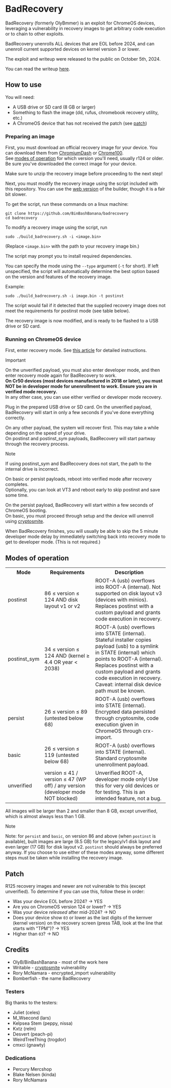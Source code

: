 # BadRecovery

BadRecovery (formerly OlyBmmer) is an exploit for ChromeOS devices,
leveraging a vulnerability in recovery images to get arbitrary code execution or to chain to other exploits.

BadRecovery unenrolls ALL devices that are EOL before 2024, and can unenroll current supported devices on kernel version 3 or lower.

The exploit and writeup were released to the public on October 5th, 2024.

You can read the writeup [here](./writeup.md).

## How to use

You will need:
- A USB drive or SD card (8 GB or larger)
- Something to flash the image (dd, rufus, chromebook recovery utility, etc.)
- A ChromeOS device that has not received the patch (see [patch](#patch))

### Preparing an image

First, you must download an official recovery image for your device.
You can download them from [ChromiumDash](https://chromiumdash.appspot.com/serving-builds?deviceCategory=Chrome%20OS) or [Chrome100](https://chrome100.dev/).  
See [modes of operation](#modes-of-operation) for which version you'll need, usually r124 or older.
Be sure you've downloaded the correct image for your device.

Make sure to unzip the recovery image before proceeding to the next step!

Next, you must modify the recovery image using the script included with this repository.
You can use the [web version](https://binbashbanana.github.io/badrecovery/builder.html) of the builder, though it is a fair bit slower.

To get the script, run these commands on a linux machine:
```
git clone https://github.com/BinBashBanana/badrecovery
cd badrecovery
```

To modify a recovery image using the script, run
```
sudo ./build_badrecovery.sh -i <image.bin>
```
(Replace `<image.bin>` with the path to your recovery image bin.)

The script may prompt you to install required dependencies.

You can specify the mode using the `--type` argument (`-t` for short).
If left unspecified, the script will automatically determine the best option based on the version and features of the recovery image.

Example:
```
sudo ./build_badrecovery.sh -i image.bin -t postinst
```
The script would fail if it detected that the supplied recovery image does not meet the requirements for postinst mode (see table below).

The recovery image is now modified, and is ready to be flashed to a USB drive or SD card.

### Running on ChromeOS device

First, enter recovery mode. See [this article](https://support.google.com/chromebook/answer/1080595#enter) for detailed instructions.

> [!IMPORTANT]  
> On the unverified payload, you must also enter developer mode, and then enter recovery mode again for BadRecovery to work.  
> **On Cr50 devices (most devices manufactured in 2018 or later), you must NOT be in developer mode for unenrollment to work. Ensure you are in verified mode recovery.**  
> In any other case, you can use either verified or developer mode recovery.

Plug in the prepared USB drive or SD card. On the unverified payload, BadRecovery will start in only a few seconds if you've done everything correctly.

On any other payload, the system will recover first. This may take a while depending on the speed of your drive.  
On postinst and postinst_sym payloads, BadRecovery will start partway through the recovery process.

> [!NOTE]  
> If using postinst_sym and BadRecovery does not start, the path to the internal drive is incorrect.

On basic or persist payloads, reboot into verified mode after recovery completes.  
Optionally, you can look at VT3 and reboot early to skip postinst and save some time.

On the persist payload, BadRecovery will start within a few seconds of ChromeOS booting.  
On basic, you must proceed through setup and the device will unenroll using [cryptosmite](https://github.com/FWSmasher/CryptoSmite).

When BadRecovery finishes, you will usually be able to skip the 5 minute developer mode delay by immediately switching back into recovery mode to get to developer mode.
(This is not required.)

## Modes of operation

<table>
<tr>
    <th>Mode</th>
    <th>Requirements</th>
    <th>Description</th>
</tr>
<tr>
	<td>postinst</td>
	<td>86 &le; version &le; 124 AND disk layout v1 or v2</td>
	<td>
	ROOT-A (usb) overflows into ROOT-A (internal). Not supported on disk layout v3 (devices with minios).
	Replaces postinst with a custom payload and grants code execution in recovery.
	</td>
</tr>
<tr>
	<td>postinst_sym</td>
	<td>34 &le; version &le; 124 AND (kernel &ge; 4.4 OR year &lt; 2038)</td>
	<td>
	ROOT-A (usb) overflows into STATE (internal).
	Stateful installer copies payload (usb) to a symlink in STATE (internal) which points to ROOT-A (internal).
	Replaces postinst with a custom payload and grants code execution in recovery.
	<br>
	Caveat: internal disk device path must be known.
	</td>
</tr>
<tr>
	<td>persist</td>
	<td>26 &le; version &le; 89 (untested below 68)</td>
	<td>
	ROOT-A (usb) overflows into STATE (internal).
	Encrypted data persisted through cryptosmite, code execution given in ChromeOS through crx-import.
	</td>
</tr>
<tr>
	<td>basic</td>
	<td>26 &le; version &le; 119 (untested below 68)</td>
	<td>
	ROOT-A (usb) overflows into STATE (internal).
	Standard cryptosmite unenrollment payload.
	</td>
</tr>
<tr>
	<td>unverified</td>
	<td>version &le; 41 / version &le; 47 (WP off) / any version (developer mode NOT blocked)</td>
	<td>
	Unverified ROOT-A, developer mode only!
	Use this for very old devices or for testing.
	This is an intended feature, not a bug.
	</td>
</tr>
</table>

All images will be larger than 2 and smaller than 8 GB, except unverified, which is almost always less than 1 GB.

> [!NOTE]  
> Note: for `persist` and `basic`, on version 86 and above (when `postinst` is available), built images are large (8.5 GB)
> for the legacy/v1 disk layout and even larger (17 GB) for disk layout v2. `postinst` should always be preferred anyway.
> If you choose to use either of these modes anyway, some different steps must be taken while installing the recovery image.

## Patch

R125 recovery images and newer are not vulnerable to this (except unverified).
To determine if you can use this, follow these in order:
- Was your device EOL before 2024? → YES
- Are you on ChromeOS version 124 or lower? → YES
- Was your device *released* after mid-2024? → NO
- Does your device show `03` or lower as the last digits of the kernver (kernel version) on the recovery screen (press TAB, look at the line that starts with "TPM")? → YES
- Higher than `03`? → NO

## Credits

- OlyB/BinBashBanana - most of the work here
- Writable - [cryptosmite](https://github.com/FWSmasher/CryptoSmite) vulnerability
- Rory McNamara - encrypted_import vulnerability
- Bomberfish - the name BadRecovery

### Testers

Big thanks to the testers:

- Juliet (celes)
- M_Wsecond (lars)
- Kelpsea Stem (peppy, nissa)
- Kxtz (relm)
- Desvert (peach-pi)
- WeirdTreeThing (trogdor)
- cmxci (gnawty)

### Dedications

- Percury Mercshop
- Blake Nelsen (kinda)
- Rory McNamara
